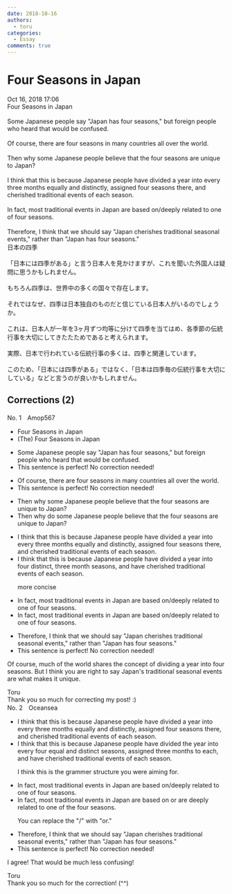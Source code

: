 ```yaml
---
date: 2018-10-16
authors:
  - toru
categories:
  - Essay
comments: true
---
```


# Four Seasons in Japan
<div class="date">Oct 16, 2018 17:06</div>
<div id="post"><div id="body_show_ori">
Four Seasons in Japan<br/><br/>Some Japanese people say "Japan has four seasons," but foreign people who heard that would be confused.<br/><br/>Of course, there are four seasons in many countries all over the world.<br/><br/>Then why some Japanese people believe that the four seasons are unique to Japan?<br/><br/>I think that this is because Japanese people have divided a year into every three months equally and distinctly, assigned four seasons there, and cherished traditional events of each season.<br/><br/>In fact, most traditional events in Japan are based on/deeply related to one of four seasons.<br/><br/>Therefore, I think that we should say "Japan cherishes traditional seasonal events," rather than "Japan has four seasons."
</div></div>

<!-- more -->

<div id="post_ja"><div id="body_show_mo">
日本の四季<br/><br/>「日本には四季がある」と言う日本人を見かけますが、これを聞いた外国人は疑問に思うかもしれません。<br/><br/>もちろん四季は、世界中の多くの国々で存在します。<br/><br/>それではなぜ、四季は日本独自のものだと信じている日本人がいるのでしょうか。<br/><br/>これは、日本人が一年を3ヶ月ずつ均等に分けて四季を当てはめ、各季節の伝統行事を大切にしてきたたためであると考えられます。<br/><br/>実際、日本で行われている伝統行事の多くは、四季と関連しています。<br/><br/>このため、「日本には四季がある」ではなく、「日本は四季毎の伝統行事を大切にしている」などと言うのが良いかもしれません。
</div></div>

## Corrections (2)
<div id="block"><div class="first_name"> No. 1　<span class="just_name">Amop567</span></div><div id="block2">
<ul class="correction_field">
<li class="incorrect">Four Seasons in Japan</li>
<li class="corrected correct">
<span class="f_blue">(The)</span> Four Seasons in Japan
</li>
</ul>
<ul class="correction_field">
<li class="incorrect">Some Japanese people say "Japan has four seasons," but foreign people who heard that would be confused.</li>
<li class="corrected perfect">This sentence is perfect! No correction needed!</li>
</ul>
<ul class="correction_field">
<li class="incorrect">Of course, there are four seasons in many countries all over the world.</li>
<li class="corrected perfect">This sentence is perfect! No correction needed!</li>
</ul>
<ul class="correction_field">
<li class="incorrect">Then why some Japanese people believe that the four seasons are unique to Japan?</li>
<li class="corrected correct">
Then why <span class="f_blue">do </span>some Japanese people believe that the four seasons are unique to Japan?
</li>
</ul>
<ul class="correction_field">
<li class="incorrect">I think that this is because Japanese people have divided a year into every three months equally and distinctly, assigned four seasons there, and cherished traditional events of each season.</li>
<li class="corrected correct">
I think that this is because Japanese people have divided a year into <span class="f_blue">four distinct, three month</span> seasons, and <span class="f_blue">have</span> cherished traditional events of each season.
<p class="correction_comment">more concise</p>
</li>
</ul>
<ul class="correction_field">
<li class="incorrect">In fact, most traditional events in Japan are based on/deeply related to one of four seasons.</li>
<li class="corrected correct">
In fact, most traditional events in Japan are <span class="sline"><span class="f_red">based on/</span></span>deeply related to one of four seasons.
</li>
</ul>
<ul class="correction_field">
<li class="incorrect">Therefore, I think that we should say "Japan cherishes traditional seasonal events," rather than "Japan has four seasons."</li>
<li class="corrected perfect">This sentence is perfect! No correction needed!</li>
</ul>
<p class="comment_small">
 Of course, much of the world shares the concept of dividing a year into four seasons. But I think you are right to say Japan's traditional seasonal events are what makes it unique.
</p>

</div><div class="name"><span class="just_name">Toru</span><br>
Thank you so much for correcting my post! :)
</div>
</div>
<div id="block"><div class="first_name"> No. 2　<span class="just_name">Oceansea</span></div><div id="block2">
<ul class="correction_field">
<li class="incorrect">I think that this is because Japanese people have divided a year into every three months equally and distinctly, assigned four seasons there, and cherished traditional events of each season.</li>
<li class="corrected correct">
I think that this is because Japanese people have divided <span class="f_blue">the </span>year into <span class="f_red"><span class="sline">every </span></span><span class="f_blue">four </span><span class="f_blue">equal </span>and <span class="f_blue">distinct </span><span class="f_blue">seasons</span>, assigned <span class="f_blue">three months to each</span>, and <span class="f_blue">have </span>cherished traditional events of each season.
<p class="correction_comment">I think this is the grammer structure you were aiming for.</p>
</li>
</ul>
<ul class="correction_field">
<li class="incorrect">In fact, most traditional events in Japan are based on/deeply related to one of four seasons.</li>
<li class="corrected correct">
In fact, most traditional events in Japan are based on <span class="f_blue">or are</span> deeply related to one of <span class="f_blue">the </span>four seasons.
<p class="correction_comment">You can replace the "/" with "or."</p>
</li>
</ul>
<ul class="correction_field">
<li class="incorrect">Therefore, I think that we should say "Japan cherishes traditional seasonal events," rather than "Japan has four seasons."</li>
<li class="corrected perfect">This sentence is perfect! No correction needed!</li>
</ul>
<p class="comment_small">
 I agree! That would be much less confusing!
</p>

</div><div class="name"><span class="just_name">Toru</span><br>
Thank you so much for the correction! (^^)
</div>
</div>
